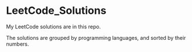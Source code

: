 # LeetCode_Solutions

My LeetCode solutions are in this repo.

The solutions are grouped by programming languages, and sorted by their numbers.
